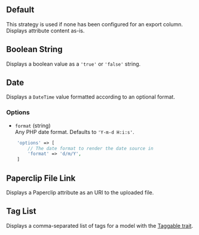 ## Default

This strategy is used if none has been configured for an export column.
Displays attribute content as-is.


## Boolean String

Displays a boolean value as a `'true'` or `'false'` string.


## Date

Displays a `DateTime` value formatted according to an optional format.

### Options

- `format` (string)  
    Any PHP date format. Defaults to `'Y-m-d H:i:s'`.
    
```php
    'options' => [
        // The date format to render the date source in
        'format' => 'd/m/Y',
    ]
```

## Paperclip File Link

Displays a Paperclip attribute as an URI to the uploaded file.


## Tag List

Displays a comma-separated list of tags for a model with the [Taggable trait](https://github.com/rtconner/laravel-tagging). 
